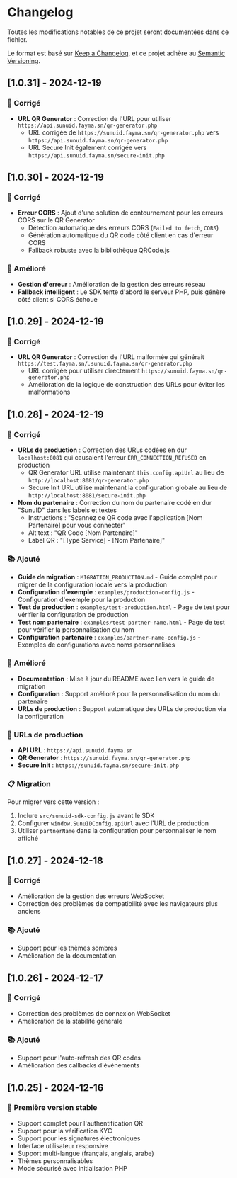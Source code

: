 # Changelog

Toutes les modifications notables de ce projet seront documentées dans ce fichier.

Le format est basé sur [Keep a Changelog](https://keepachangelog.com/fr/1.0.0/),
et ce projet adhère au [Semantic Versioning](https://semver.org/spec/v2.0.0.html).

## [1.0.31] - 2024-12-19

### 🔧 Corrigé
- **URL QR Generator** : Correction de l'URL pour utiliser `https://api.sunuid.fayma.sn/qr-generator.php`
  - URL corrigée de `https://sunuid.fayma.sn/qr-generator.php` vers `https://api.sunuid.fayma.sn/qr-generator.php`
  - URL Secure Init également corrigée vers `https://api.sunuid.fayma.sn/secure-init.php`

## [1.0.30] - 2024-12-19

### 🔧 Corrigé
- **Erreur CORS** : Ajout d'une solution de contournement pour les erreurs CORS sur le QR Generator
  - Détection automatique des erreurs CORS (`Failed to fetch`, `CORS`)
  - Génération automatique du QR code côté client en cas d'erreur CORS
  - Fallback robuste avec la bibliothèque QRCode.js

### 🚀 Amélioré
- **Gestion d'erreur** : Amélioration de la gestion des erreurs réseau
- **Fallback intelligent** : Le SDK tente d'abord le serveur PHP, puis génère côté client si CORS échoue

## [1.0.29] - 2024-12-19

### 🔧 Corrigé
- **URL QR Generator** : Correction de l'URL malformée qui générait `https://test.fayma.sn/.sunuid.fayma.sn/qr-generator.php`
  - URL corrigée pour utiliser directement `https://sunuid.fayma.sn/qr-generator.php`
  - Amélioration de la logique de construction des URLs pour éviter les malformations

## [1.0.28] - 2024-12-19

### 🔧 Corrigé
- **URLs de production** : Correction des URLs codées en dur `localhost:8081` qui causaient l'erreur `ERR_CONNECTION_REFUSED` en production
  - QR Generator URL utilise maintenant `this.config.apiUrl` au lieu de `http://localhost:8081/qr-generator.php`
  - Secure Init URL utilise maintenant la configuration globale au lieu de `http://localhost:8081/secure-init.php`
- **Nom du partenaire** : Correction du nom du partenaire codé en dur "SunuID" dans les labels et textes
  - Instructions : "Scannez ce QR code avec l'application [Nom Partenaire] pour vous connecter"
  - Alt text : "QR Code [Nom Partenaire]"
  - Label QR : "[Type Service] - [Nom Partenaire]"

### 📚 Ajouté
- **Guide de migration** : `MIGRATION_PRODUCTION.md` - Guide complet pour migrer de la configuration locale vers la production
- **Configuration d'exemple** : `examples/production-config.js` - Configuration d'exemple pour la production
- **Test de production** : `examples/test-production.html` - Page de test pour vérifier la configuration de production
- **Test nom partenaire** : `examples/test-partner-name.html` - Page de test pour vérifier la personnalisation du nom
- **Configuration partenaire** : `examples/partner-name-config.js` - Exemples de configurations avec noms personnalisés

### 🚀 Amélioré
- **Documentation** : Mise à jour du README avec lien vers le guide de migration
- **Configuration** : Support amélioré pour la personnalisation du nom du partenaire
- **URLs de production** : Support automatique des URLs de production via la configuration

### 🔗 URLs de production
- **API URL** : `https://api.sunuid.fayma.sn`
- **QR Generator** : `https://sunuid.fayma.sn/qr-generator.php`
- **Secure Init** : `https://sunuid.fayma.sn/secure-init.php`

### 📋 Migration
Pour migrer vers cette version :
1. Inclure `src/sunuid-sdk-config.js` avant le SDK
2. Configurer `window.SunuIDConfig.apiUrl` avec l'URL de production
3. Utiliser `partnerName` dans la configuration pour personnaliser le nom affiché

## [1.0.27] - 2024-12-18

### 🔧 Corrigé
- Amélioration de la gestion des erreurs WebSocket
- Correction des problèmes de compatibilité avec les navigateurs plus anciens

### 📚 Ajouté
- Support pour les thèmes sombres
- Amélioration de la documentation

## [1.0.26] - 2024-12-17

### 🔧 Corrigé
- Correction des problèmes de connexion WebSocket
- Amélioration de la stabilité générale

### 📚 Ajouté
- Support pour l'auto-refresh des QR codes
- Amélioration des callbacks d'événements

## [1.0.25] - 2024-12-16

### 🚀 Première version stable
- Support complet pour l'authentification QR
- Support pour la vérification KYC
- Support pour les signatures électroniques
- Interface utilisateur responsive
- Support multi-langue (français, anglais, arabe)
- Thèmes personnalisables
- Mode sécurisé avec initialisation PHP 